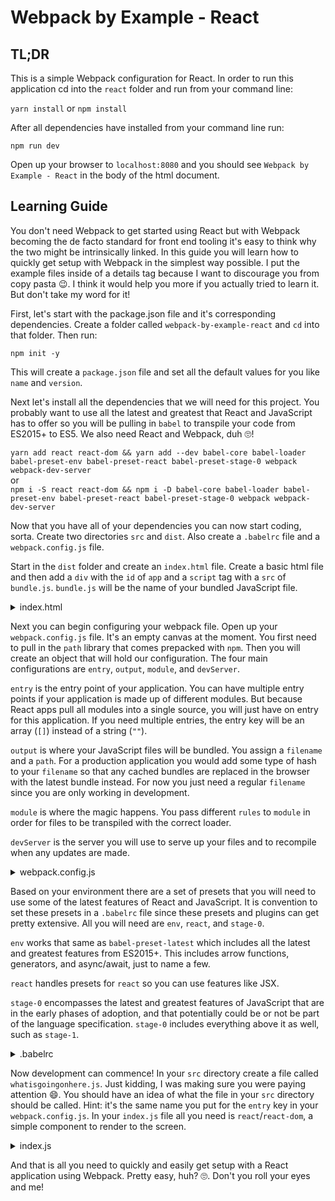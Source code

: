# Webpack by Example - React

## TL;DR

This is a simple Webpack configuration for React. In order to run this application cd into the `react` folder and run from your command line:

`yarn install` or `npm install`

After all dependencies have installed from your command line run:

`npm run dev`

Open up your browser to `localhost:8080` and you should see `Webpack by Example - React` in the body of the html document.

## Learning Guide

You don't need Webpack to get started using React but with Webpack becoming the de facto standard for front end tooling it's easy to think why the two might be intrinsically linked. In this guide you will learn how to quickly get setup with Webpack in the simplest way possible. I put the example files inside of a details tag because I want to discourage you from copy pasta 😉. I think it would help you more if you actually tried to learn it. But don't take my word for it!

First, let's start with the package.json file and it's corresponding dependencies. Create a folder called `webpack-by-example-react` and `cd` into that folder. Then run: 

`npm init -y` 

This will create a `package.json` file and set all the default values for you like `name` and `version`.

Next let's install all the dependencies that we will need for this project. You probably want to use all the latest and greatest that React and JavaScript has to offer so you will be pulling in `babel` to transpile your code from ES2015+ to ES5. We also need React and Webpack, duh 🙄!

`yarn add react react-dom && yarn add --dev babel-core babel-loader babel-preset-env babel-preset-react babel-preset-stage-0 webpack webpack-dev-server` 
<br />
or
<br />
`npm i -S react react-dom && npm i -D babel-core babel-loader babel-preset-env babel-preset-react babel-preset-stage-0 webpack webpack-dev-server`

Now that you have all of your dependencies you can now start coding, sorta. Create two directories `src` and `dist`. Also create a `.babelrc` file and a `webpack.config.js` file. 

Start in the `dist` folder and create an `index.html` file. Create a basic html file and then add a `div` with the `id` of `app` and a `script` tag with a `src` of `bundle.js`. `bundle.js` will be the name of your bundled JavaScript file.

<details>
<summary>index.html</summary>

```
<!DOCTYPE html>
<html lang="en">

  <head>
    <meta charset="UTF-8">
    <meta name="viewport" content="width=device-width, initial-scale=1.0">
    <meta http-equiv="X-UA-Compatible" content="ie=edge">
    <title>Webpack by Example - React</title>
  </head>

  <body>
    <div id="app"></div>
    <script src="bundle.js"></script>
  </body>

</html>
```

</details>

Next you can begin configuring your webpack file. Open up your `webpack.config.js` file. It's an empty canvas at the moment. You first need to pull in the `path` library that comes prepacked with `npm`. Then you will create an object that will hold our configuration. The four main configurations are `entry`, `output`, `module`, and `devServer`. 

`entry` is the entry point of your application. You can have multiple entry points if your application is made up of different modules. But because React apps pull all modules into a single source, you will just have on entry for this application. If you need multiple entries, the entry key will be an array (`[]`) instead of a string (`""`).

`output` is where your JavaScript files will be bundled. You assign a `filename` and a `path`. For a production application you would add some type of hash to your `filename` so that any cached bundles are replaced in the browser with the latest bundle instead. For now you just need a regular `filename` since you are only working in development.

`module` is where the magic happens. You pass  different `rules` to `module` in order for files to be transpiled with the correct loader.

`devServer` is the server you will use to serve up your files and to recompile when any updates are made.

<details>
<summary>webpack.config.js</summary>

```
const path = require("path");

module.exports = {
  entry: path.resolve(__dirname, "src", "index.js"),
  output: {
    filename: "bundle.js",
    path: path.resolve(__dirname, "dist")
  },
  module: {
    rules: [
      {
        test: /\.js$/,
        exclude: /node_modules/,
        use: {
          loader: "babel-loader"
        }
      }
    ]
  },
  devServer: {
    contentBase: path.resolve(__dirname, "dist"),
    stats: "minimal"
  }
};
```

</details>


Based on your environment there are a set of presets that you will need to use some of the latest features of React and JavaScript. It is convention to set these presets in a `.babelrc` file since these presets and plugins can get pretty extensive. All you will need are `env`, `react`, and `stage-0`.

`env` works that same as `babel-preset-latest` which includes all the latest and greatest features from ES2015+. This includes arrow functions, generators, and async/await, just to name a few.

`react` handles presets for `react` so you can use features like JSX.

`stage-0` encompasses the latest and greatest features of JavaScript that are in the early phases of adoption, and that potentially could be or not be part of the language specification. `stage-0` includes everything above it as well, such as `stage-1`.

<details>
<summary>.babelrc</summary>

```
{
  "presets": ["env", "react", "stage-0"]
}
```

</details>



Now development can commence! In your `src` directory create a file called `whatisgoingonhere.js`. Just kidding, I was making sure you were paying attention 😄. You should have an idea of what the file in your `src` directory should be called. Hint: it's the same name you put for the `entry` key in your `webpack.config.js`. In your `index.js` file all you need is `react`/`react-dom`, a simple component to render to the screen.

<details>
<summary>index.js</summary>

```
import React from "react";
import { render } from "react-dom";

const App = () => <div>Webpack by Example - React</div>;

render(<App />, document.getElementById("app"));
```

</details>

And that is all you need to quickly and easily get setup with a React application using Webpack. Pretty easy, huh? 🙄. Don't you roll your eyes and me!
